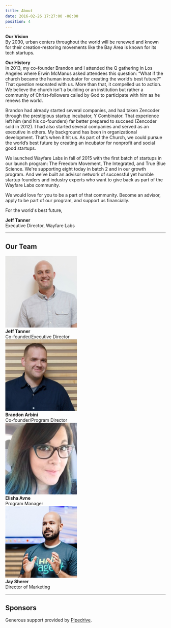 ```yaml
---
title: About
date: 2016-02-26 17:27:00 -08:00
position: 4
---
```


**Our Vision**  
By 2030, urban centers throughout the world will be renewed and known for their creation-restoring movements like the Bay Area is known for its tech startups.

**Our History**  
In 2013, my co-founder Brandon and I attended the Q gathering in Los Angeles where Erwin McManus asked attendees this question: “What if the church became the human incubator for creating the world’s best future?” That question resonated with us. More than that, it compelled us to action. We believe the church isn't a building or an institution but rather a community of Christ-followers called by God to participate with him as he renews the world.

Brandon had already started several companies, and had taken Zencoder through the prestigious startup incubator, Y Combinator. That experience left him (and his co-founders) far better prepared to succeed (Zencoder sold in 2012). I had also started several companies and served as an executive in others. My background has been in organizational development. That’s when it hit us. As part of the Church, we could pursue the world’s best future by creating an incubator for nonprofit and social good startups.

We launched Wayfare Labs in fall of 2015 with the first batch of startups in our launch program: The Freedom Movement, The Integrated, and True Blue Science. We're supporting eight today in batch 2 and in our growth program. And we’ve built an advisor network of successful yet humble startup founders and industry experts who want to give back as part of the Wayfare Labs community.

We would love for you to be a part of that community. Become an advisor, apply to be part of our program, and support us financially.

For the world's best future,

**Jeff Tanner**  
Executive Director, Wayfare Labs

---

## Our Team

<div class="container">
  <div class="row uniform">
    <div class="3u 6u(medium) 12u$(xsmall)">
      <span class="image"><img src="/images/jeff.jpg" alt="Jeff Tanner" width="225"></span><br>
      <strong>Jeff Tanner</strong><br>
      Co-founder/Executive Director
    </div>
    <div class="3u 6u$(medium) 12u$(xsmall)">
      <span class="image"><img src="/images/brandon.jpg" alt="Brandon Arbini" width="225"></span><br>
      <strong>Brandon Arbini</strong><br>
      Co-founder/Program Director
    </div>
    <div class="3u 6u(medium) 12u$(xsmall)">
      <span class="image"><img src="/images/elisha.jpg" alt="Elisha Avne" width="225"></span><br>
      <strong>Elisha Avne</strong><br>
      Program Manager
    </div>
    <div class="3u 6u$(medium) 12u$(xsmall)">
      <span class="image"><img src="/images/jay.jpg" alt="Jay Sherer" width="225"></span><br>
      <strong>Jay Sherer</strong><br>
      Director of Marketing
    </div>
  </div>
</div>

---

## Sponsors

Generous support provided by [Pipedrive](https://pipedrive.com/tafe/wayfarelabs).
